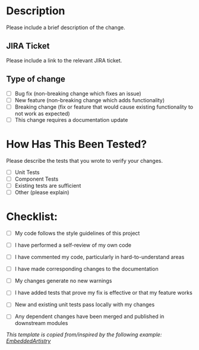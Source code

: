 # Description

Please include a brief description of the change.

## JIRA Ticket

Please include a link to the relevant JIRA ticket.

## Type of change

- [ ] Bug fix (non-breaking change which fixes an issue)
- [ ] New feature (non-breaking change which adds functionality)
- [ ] Breaking change (fix or feature that would cause existing functionality to not work as expected)
- [ ] This change requires a documentation update

# How Has This Been Tested?

Please describe the tests that you wrote to verify your changes.

- [ ] Unit Tests
- [ ] Component Tests
- [ ] Existing tests are sufficient
- [ ] Other (please explain)

# Checklist:

- [ ] My code follows the style guidelines of this project
- [ ] I have performed a self-review of my own code
- [ ] I have commented my code, particularly in hard-to-understand areas
- [ ] I have made corresponding changes to the documentation
- [ ] My changes generate no new warnings
- [ ] I have added tests that prove my fix is effective or that my feature works
- [ ] New and existing unit tests pass locally with my changes
- [ ] Any dependent changes have been merged and published in downstream modules



_This template is copied from/inspired by the following example: [EmbeddedArtistry](https://embeddedartistry.com/blog/2017/08/04/a-github-pull-request-template-for-your-projects/)_